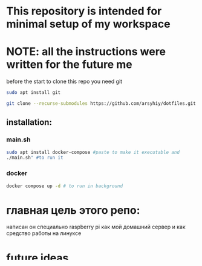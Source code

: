 # This repository is intended for minimal setup of my workspace
# NOTE: all the instructions were written for the future me
before the start to clone this repo you need git
```bash 
sudo apt install git 
```

```bash
git clone --recurse-submodules https://github.com/arsyhiy/dotfiles.git
```

## installation:
### main.sh 
```bash 
sudo apt install docker-compose #paste to make it executable and
./main.sh" #to run it
```
### docker 
```bash 
docker compose up -d # to run in background 
```

# главная цель этого репо:
написан он специально raspberry pi как мой домашний сервер и как средство работы на линуксе 


# future ideas
- adding pipx
- adding poetry

